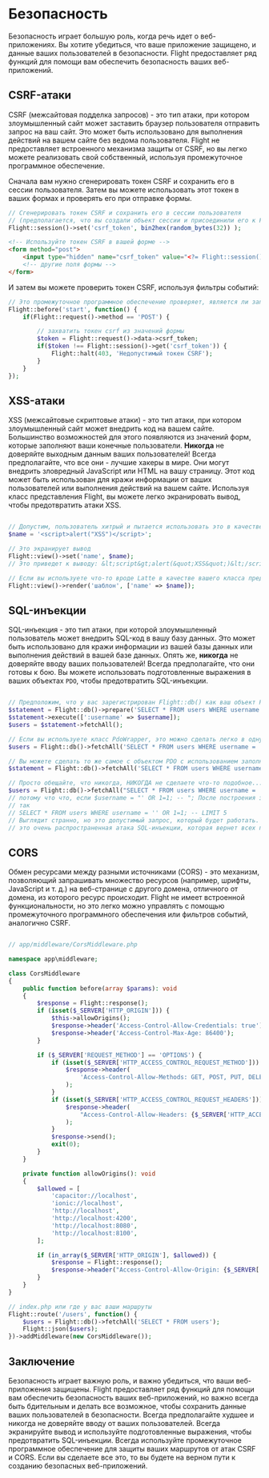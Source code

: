 # Безопасность

Безопасность играет большую роль, когда речь идет о веб-приложениях. Вы хотите убедиться, что ваше приложение защищено, и данные ваших пользователей в безопасности. Flight предоставляет ряд функций для помощи вам обеспечить безопасность ваших веб-приложений.

## CSRF-атаки

CSRF (межсайтовая подделка запросов) - это тип атаки, при котором злоумышленный сайт может заставить браузер пользователя отправить запрос на ваш сайт. Это может быть использовано для выполнения действий на вашем сайте без ведома пользователя. Flight не предоставляет встроенного механизма защиты от CSRF, но вы легко можете реализовать свой собственный, используя промежуточное программное обеспечение.

Сначала вам нужно сгенерировать токен CSRF и сохранить его в сессии пользователя. Затем вы можете использовать этот токен в ваших формах и проверять его при отправке формы.

```php
// Сгенерировать токен CSRF и сохранить его в сессии пользователя
// (предполагается, что вы создали объект сессии и присоединили его к Flight)
Flight::session()->set('csrf_token', bin2hex(random_bytes(32)) );
```

```html
<!-- Используйте токен CSRF в вашей форме -->
<form method="post">
	<input type="hidden" name="csrf_token" value="<?= Flight::session()->get('csrf_token') ?>">
	<!-- другие поля формы -->
</form>
```

И затем вы можете проверить токен CSRF, используя фильтры событий:

```php
// Это промежуточное программное обеспечение проверяет, является ли запрос POST-запросом, и если да, то проверяет, является ли токен CSRF действительным
Flight::before('start', function() {
	if(Flight::request()->method == 'POST') {

		// захватить токен csrf из значений формы
		$token = Flight::request()->data->csrf_token;
		if($token !== Flight::session()->get('csrf_token')) {
			Flight::halt(403, 'Недопустимый токен CSRF');
		}
	}
});
```

## XSS-атаки

XSS (межсайтовые скриптовые атаки) - это тип атаки, при котором злоумышленный сайт может внедрить код на вашем сайте. Большинство возможностей для этого появляются из значений форм, которые заполняют ваши конечные пользователи. **Никогда** не доверяйте выходным данным ваших пользователей! Всегда предполагайте, что все они - лучшие хакеры в мире. Они могут внедрить зловредный JavaScript или HTML на вашу страницу. Этот код может быть использован для кражи информации от ваших пользователей или выполнения действий на вашем сайте. Используя класс представления Flight, вы можете легко экранировать вывод, чтобы предотвратить атаки XSS.

```php

// Допустим, пользователь хитрый и пытается использовать это в качестве своего имени
$name = '<script>alert("XSS")</script>';

// Это экранирует вывод
Flight::view()->set('name', $name);
// Это приведет к выводу: &lt;script&gt;alert(&quot;XSS&quot;)&lt;/script&gt;

// Если вы используете что-то вроде Latte в качестве вашего класса представления, оно также автоматически экранирует это.
Flight::view()->render('шаблон', ['name' => $name]);
```

## SQL-инъекции

SQL-инъекция - это тип атаки, при которой злоумышленный пользователь может внедрить SQL-код в вашу базу данных. Это может быть использовано для кражи информации из вашей базы данных или выполнения действий в вашей базе данных. Опять же, **никогда** не доверяйте вводу ваших пользователей! Всегда предполагайте, что они готовы к бою. Вы можете использовать подготовленные выражения в ваших объектах `PDO`, чтобы предотвратить SQL-инъекции.

```php

// Предположим, что у вас зарегистрирован Flight::db() как ваш объект PDO
$statement = Flight::db()->prepare('SELECT * FROM users WHERE username = :username');
$statement->execute([':username' => $username]);
$users = $statement->fetchAll();

// Если вы используете класс PdoWrapper, это можно сделать легко в одну строку
$users = Flight::db()->fetchAll('SELECT * FROM users WHERE username = :username', [ 'username' => $username ]);

// Вы можете сделать то же самое с объектом PDO с использованием заполнителей ?
$statement = Flight::db()->fetchAll('SELECT * FROM users WHERE username = ?', [ $username ]);

// Просто обещайте, что никогда, НИКОГДА не сделаете что-то подобное...
$users = Flight::db()->fetchAll("SELECT * FROM users WHERE username = '{$username}' LIMIT 5");
// потому что что, если $username = "' OR 1=1; -- "; После построения запроса он выглядит
// так
// SELECT * FROM users WHERE username = '' OR 1=1; -- LIMIT 5
// Выглядит странно, но это допустимый запрос, который будет работать. Фактически,
// это очень распространенная атака SQL-инъекции, которая вернет всех пользователей.
```

## CORS

Обмен ресурсами между разными источниками (CORS) - это механизм, позволяющий запрашивать множество ресурсов (например, шрифты, JavaScript и т. д.) на веб-странице с другого домена, отличного от домена, из которого ресурс происходит. Flight не имеет встроенной функциональности, но это легко можно управлять с помощью промежуточного программного обеспечения или фильтров событий, аналогично CSRF.

```php

// app/middleware/CorsMiddleware.php

namespace app\middleware;

class CorsMiddleware
{
	public function before(array $params): void
	{
		$response = Flight::response();
		if (isset($_SERVER['HTTP_ORIGIN'])) {
			$this->allowOrigins();
			$response->header('Access-Control-Allow-Credentials: true');
			$response->header('Access-Control-Max-Age: 86400');
		}

		if ($_SERVER['REQUEST_METHOD'] == 'OPTIONS') {
			if (isset($_SERVER['HTTP_ACCESS_CONTROL_REQUEST_METHOD'])) {
				$response->header(
					'Access-Control-Allow-Methods: GET, POST, PUT, DELETE, PATCH, OPTIONS'
				);
			}
			if (isset($_SERVER['HTTP_ACCESS_CONTROL_REQUEST_HEADERS'])) {
				$response->header(
					"Access-Control-Allow-Headers: {$_SERVER['HTTP_ACCESS_CONTROL_REQUEST_HEADERS']}"
				);
			}
			$response->send();
			exit(0);
		}
	}

	private function allowOrigins(): void
	{
		$allowed = [
			'capacitor://localhost',
			'ionic://localhost',
			'http://localhost',
			'http://localhost:4200',
			'http://localhost:8080',
			'http://localhost:8100',
		];

		if (in_array($_SERVER['HTTP_ORIGIN'], $allowed)) {
			$response = Flight::response();
			$response->header("Access-Control-Allow-Origin: {$_SERVER['HTTP_ORIGIN']}");
		}
	}
}

// index.php или где у вас ваши маршруты
Flight::route('/users', function() {
	$users = Flight::db()->fetchAll('SELECT * FROM users');
	Flight::json($users);
})->addMiddleware(new CorsMiddleware());
```

## Заключение

Безопасность играет важную роль, и важно убедиться, что ваши веб-приложения защищены. Flight предоставляет ряд функций для помощи вам обеспечить безопасность ваших веб-приложений, но важно всегда быть бдительным и делать все возможное, чтобы сохранить данные ваших пользователей в безопасности. Всегда предполагайте худшее и никогда не доверяйте вводу от ваших пользователей. Всегда экранируйте вывод и используйте подготовленные выражения, чтобы предотвратить SQL-инъекции. Всегда используйте промежуточное программное обеспечение для защиты ваших маршрутов от атак CSRF и CORS. Если вы сделаете все это, то вы будете на верном пути к созданию безопасных веб-приложений.